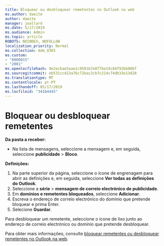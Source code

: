 ```yaml
---
title: Bloquear ou desbloquear remetentes no Outlook na web
ms.author: daeite
author: daeite
manager: joallard
ms.date: 5/17/2019
ms.audience: Admin
ms.topic: article
ROBOTS: NOINDEX, NOFOLLOW
localization_priority: Normal
ms.collection: Adm_O365
ms.custom:
- "8000015"
- "2001"
ms.openlocfilehash: 9e2ecbae5aae1c9501b7e077be19c84f92bb00bf
ms.sourcegitcommit: eb531ccd13a76c72bac2cb7c214c74db33e13d28
ms.translationtype: MT
ms.contentlocale: pt-PT
ms.lasthandoff: 05/17/2019
ms.locfileid: "34164445"
---
```

# <a name="block-or-unblock-senders"></a>Bloquear ou desbloquear remetentes

**Da pasta a receber:**

- Na lista de mensagens, seleccione a mensagem e, em seguida, seleccione **publicidade** > **Bloco**.

**Definições:**

1. Na parte superior da página, seleccione o ícone de engrenagem para abrir as definições e, em seguida, seleccione **Ver todas as definições do Outlook**.
2. Seleccione a **série** > **mensagem de correio electrónico de publicidade**.
3. Em **domínios e remetentes bloqueados**, seleccione **Adicionar**.
4. Escreva o endereço de correio electrónico do domínio que pretende bloquear e prima Enter.
5. Selecione **Guardar**.

Para desbloquear um remetente, seleccione o ícone de lixo junto ao endereço de correio electrónico ou domínio que pretende desbloquear.

Para obter mais informações, consulte [bloquear remetentes ou desbloquear remetentes no Outlook na web](https://support.office.com/article/9bf812d4-6995-4d19-901a-76d6e26939b0).